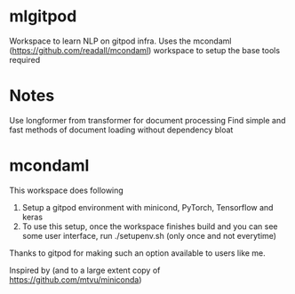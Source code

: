 # mlgitpod
  Workspace to learn NLP on gitpod infra.
  Uses the mcondaml (https://github.com/readall/mcondaml) workspace to setup the base tools required

# Notes
Use longformer from transformer for document processing
Find simple and fast methods of document loading without dependency bloat

# mcondaml
This workspace does following
1. Setup a gitpod environment with minicond, PyTorch, Tensorflow and keras
2. To use this setup, once the workspace finishes build and you can see some user interface, run ./setupenv.sh (only once and not everytime)

Thanks to gitpod for making such an option available to users like me.

Inspired by (and to a large extent copy of https://github.com/mtvu/miniconda)

